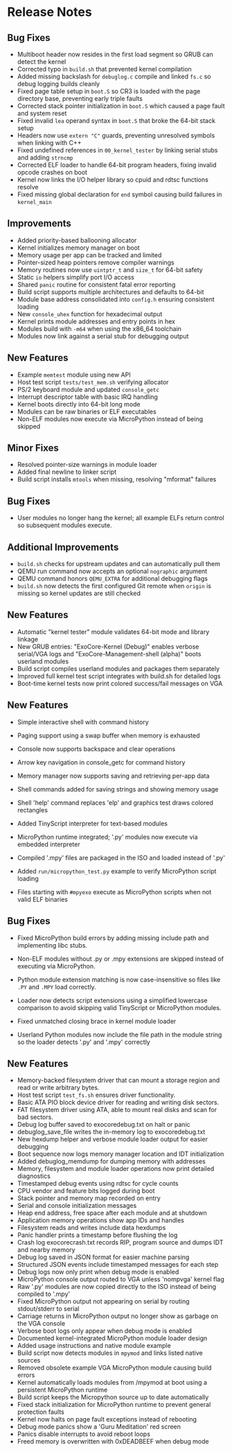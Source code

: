 # Release Notes

## Bug Fixes
- Multiboot header now resides in the first load segment so GRUB can detect the kernel
- Corrected typo in `build.sh` that prevented kernel compilation
- Added missing backslash for `debuglog.c` compile and linked `fs.c` so debug logging builds cleanly
- Fixed page table setup in `boot.S` so CR3 is loaded with the page directory base, preventing early triple faults
- Corrected stack pointer initialization in `boot.S` which caused a page fault and system reset
- Fixed invalid `lea` operand syntax in `boot.S` that broke the 64-bit stack setup
- Headers now use `extern "C"` guards, preventing unresolved symbols when linking with C++
- Fixed undefined references in `00_kernel_tester` by linking serial stubs and adding `strncmp`
- Corrected ELF loader to handle 64-bit program headers, fixing invalid opcode crashes on boot
- Kernel now links the I/O helper library so cpuid and rdtsc functions resolve
- Fixed missing global declaration for `end` symbol causing build failures in `kernel_main`

## Improvements
- Added priority-based ballooning allocator
- Kernel initializes memory manager on boot
- Memory usage per app can be tracked and limited
- Pointer-sized heap pointers remove compiler warnings
- Memory routines now use `uintptr_t` and `size_t` for 64-bit safety
- Static `io` helpers simplify port I/O access
- Shared `panic` routine for consistent fatal error reporting
- Build script supports multiple architectures and defaults to 64-bit
- Module base address consolidated into `config.h` ensuring consistent loading
- New `console_uhex` function for hexadecimal output
- Kernel prints module addresses and entry points in hex
- Modules build with `-m64` when using the x86_64 toolchain
- Modules now link against a serial stub for debugging output

## New Features
- Example `memtest` module using new API
- Host test script `tests/test_mem.sh` verifying allocator
- PS/2 keyboard module and updated `console_getc`
- Interrupt descriptor table with basic IRQ handling
- Kernel boots directly into 64-bit long mode
- Modules can be raw binaries or ELF executables
- Non-ELF modules now execute via MicroPython instead of being skipped

## Minor Fixes
- Resolved pointer-size warnings in module loader
- Added final newline to linker script
- Build script installs `mtools` when missing, resolving "mformat" failures

## Bug Fixes
- User modules no longer hang the kernel; all example ELFs return control so
  subsequent modules execute.

## Additional Improvements
- `build.sh` checks for upstream updates and can automatically pull them
- QEMU run command now accepts an optional `nographic` argument
- QEMU command honors `QEMU_EXTRA` for additional debugging flags
- `build.sh` now detects the first configured Git remote when `origin` is
  missing so kernel updates are still checked


## New Features
- Automatic "kernel tester" module validates 64-bit mode and library linkage
- New GRUB entries: "ExoCore-Kernel (Debug)" enables verbose serial/VGA logs and "ExoCore-Management-shell (alpha)" boots userland modules
- Build script compiles userland modules and packages them separately
- Improved full kernel test script integrates with build.sh for detailed logs
- Boot-time kernel tests now print colored success/fail messages on VGA

## New Features
- Simple interactive shell with command history
- Paging support using a swap buffer when memory is exhausted
- Console now supports backspace and clear operations
- Arrow key navigation in console_getc for command history
- Memory manager now supports saving and retrieving per-app data
- Shell commands added for saving strings and showing memory usage
- Shell 'help' command replaces 'elp' and graphics test draws colored rectangles

- Added TinyScript interpreter for text-based modules
- MicroPython runtime integrated; '.py' modules now execute via embedded interpreter
- Compiled '.mpy' files are packaged in the ISO and loaded instead of '.py'
- Added `run/micropython_test.py` example to verify MicroPython script loading
- Files starting with `#mpyexo` execute as MicroPython scripts when not valid ELF binaries

## Bug Fixes
- Fixed MicroPython build errors by adding missing include path and implementing libc stubs.
- Non-ELF modules without .py or .mpy extensions are skipped instead of executing via MicroPython.
- Python module extension matching is now case-insensitive so files like `.PY` and `.MPY` load correctly.

- Loader now detects script extensions using a simplified lowercase comparison to avoid skipping valid TinyScript or MicroPython modules.

- Fixed unmatched closing brace in kernel module loader
- Userland Python modules now include the file path in the module string so the
  loader detects '.py' and '.mpy' correctly

## New Features
- Memory-backed filesystem driver that can mount a storage region
  and read or write arbitrary bytes.
- Host test script `test_fs.sh` ensures driver functionality.
- Basic ATA PIO block device driver for reading and writing disk sectors.
- FAT filesystem driver using ATA, able to mount real disks and scan for bad sectors.
- Debug log buffer saved to exocoredebug.txt on halt or panic
- debuglog_save_file writes the in-memory log to exocoredebug.txt
- New hexdump helper and verbose module loader output for easier debugging
- Boot sequence now logs memory manager location and IDT initialization
- Added debuglog_memdump for dumping memory with addresses
- Memory, filesystem and module loader operations now print detailed diagnostics
- Timestamped debug events using rdtsc for cycle counts
- CPU vendor and feature bits logged during boot
- Stack pointer and memory map recorded on entry
- Serial and console initialization messages
- Heap end address, free space after each module and at shutdown
- Application memory operations show app IDs and handles
- Filesystem reads and writes include data hexdumps
- Panic handler prints a timestamp before flushing the log
- Crash log exocorecrash.txt records RIP, program source and dumps IDT and nearby memory
- Debug log saved in JSON format for easier machine parsing
- Structured JSON events include timestamped messages for each step
- Debug logs now only print when debug mode is enabled
- MicroPython console output routed to VGA unless 'nompvga' kernel flag
- Raw '.py' modules are now copied directly to the ISO instead of being compiled to '.mpy'
- Fixed MicroPython output not appearing on serial by routing stdout/stderr to serial
- Carriage returns in MicroPython output no longer show as garbage on the VGA console
- Verbose boot logs only appear when debug mode is enabled
- Documented kernel-integrated MicroPython module loader design
- Added usage instructions and native module example
- Build script now detects modules in `mpymod` and links listed native sources
- Removed obsolete example VGA MicroPython module causing build errors
- Kernel automatically loads modules from /mpymod at boot using a persistent MicroPython runtime
- Build script keeps the Micropython source up to date automatically
- Fixed stack initialization for MicroPython runtime to prevent general protection faults
- Kernel now halts on page fault exceptions instead of rebooting
- Debug mode panics show a 'Guru Meditation' red screen
- Panics disable interrupts to avoid reboot loops
- Freed memory is overwritten with 0xDEADBEEF when debug mode
